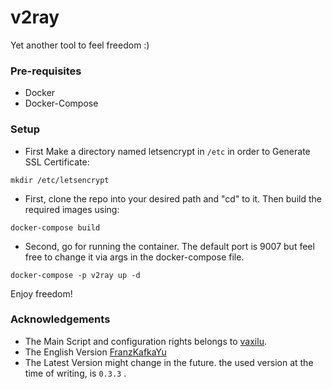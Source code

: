 # v2ray
Yet another tool to feel freedom :)
### Pre-requisites
- Docker
- Docker-Compose

### Setup
- First Make a directory named letsencrypt in `/etc` in order to Generate SSL Certificate:
```
mkdir /etc/letsencrypt
```

- First, clone the repo into your desired path and "cd" to it. Then build the required images using:
```
docker-compose build
```
- Second, go for running the container. The default port is 9007 but feel free to change it via args in the docker-compose file.
```
docker-compose -p v2ray up -d
```

Enjoy freedom!

### Acknowledgements
 - The Main Script and configuration rights belongs to [vaxilu](https://github.com/vaxilu).
 - The English Version [FranzKafkaYu](https://github.com/FranzKafkaYu/x-ui)
 - The Latest Version might change in the future. the used version at the time of writing, is `0.3.3` .
 
